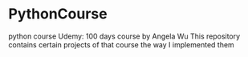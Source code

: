 # PythonCourse
python course Udemy: 100 days course by Angela Wu This repository 
contains certain projects of that course the way I implemented them
